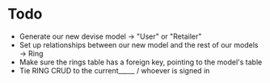 # Todo

- Generate our new devise model -> "User" or "Retailer"
- Set up relationships between our new model and the rest of our models -> Ring
- Make sure the rings table has a foreign key, pointing to the model's table
- Tie RING CRUD to the current_____ / whoever is signed in
